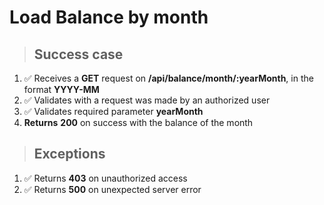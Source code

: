# Load Balance by month

> ## Success case

1. ✅ Receives a **GET** request on **/api/balance/month/:yearMonth**, in the format **YYYY-MM**
2. ✅ Validates with a request was made by an authorized user
3. ✅ Validates required parameter **yearMonth**
4. **Returns** **200** on success with the balance of the month


> ## Exceptions

1. ✅ Returns **403** on unauthorized access
2. ✅ Returns **500** on unexpected server error